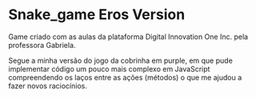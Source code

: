 # Snake_game Eros Version

Game criado com as aulas da plataforma Digital Innovation One Inc. pela professora Gabriela.

Segue a minha versão do jogo da cobrinha em purple, em que pude implementar código um pouco mais complexo em JavaScript compreendendo os laços entre as ações (métodos) o que me ajudou a fazer novos raciocínios. 
